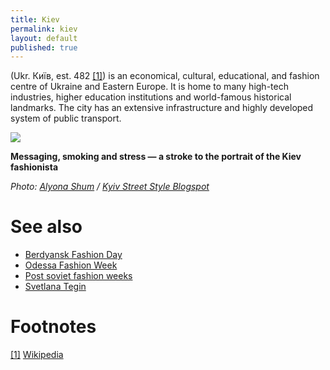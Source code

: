 ```yaml
---
title: Kiev
permalink: kiev
layout: default
published: true
---
```


(Ukr. Київ, est. 482 <span id="a1">[\[1\]](#f1)</span>) is an economical, cultural, educational, and fashion centre of Ukraine and Eastern Europe. It is home to many high-tech industries, higher education institutions and world-famous historical landmarks. The city has an extensive infrastructure and highly developed system of public transport.

![](https://2.bp.blogspot.com/-h-2t-2Z6Phk/WACak7IeAnI/AAAAAAAAF4Q/N3Dhj6FbEywugFFu6wjx8XQVTfIThbYfwCLcB/s1600/005.jpg)

**Messaging, smoking and stress — a stroke to the portrait of the Kiev fashionista**

*Photo: [Alyona Shum](shum-alyona) / [Kyiv Street Style Blogspot](http://kyivstreetstyle.blogspot.com/)*



# See also

+ [Berdyansk Fashion Day](berdyansk-fashion-day)
+ [Odessa Fashion Week](odessa-fashion-week)
+ [Post soviet fashion weeks](post-soviet-fashion-weeks)
+ [Svetlana Tegin](tegin-svetlana)


# Footnotes

[[1]](#a1) <span id="f1"></span> [Wikipedia](https://en.wikipedia.org/wiki/Kiev)
